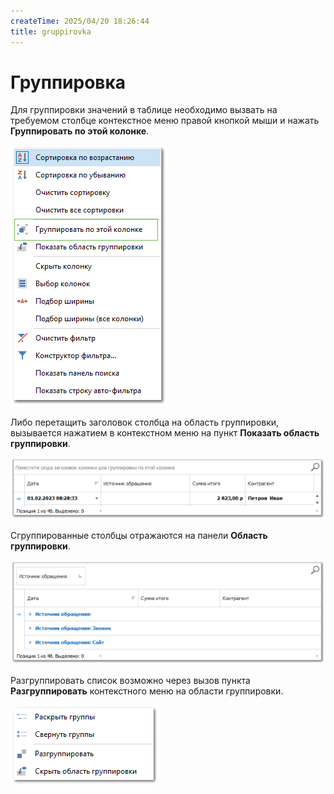 ```yaml
---
createTime: 2025/04/20 18:26:44
title: gruppirovka
---
```

# Группировка

Для группировки значений в таблице необходимо вызвать на требуемом столбце контекстное меню правой кнопкой мыши и нажать **Группировать по этой колонке**. 

![](../../assets/specification/Aspose.Words.83ab1c44-6b28-430a-a5f2-4d9e6ba1abd4.094.png)

Либо перетащить заголовок столбца на область группировки, вызывается нажатием в контекстном меню на пункт **Показать область группировки**. 

![](../../assets/specification/Aspose.Words.83ab1c44-6b28-430a-a5f2-4d9e6ba1abd4.095.png)

Сгруппированные столбцы отражаются на панели **Область группировки**.

![](../../assets/specification/Aspose.Words.83ab1c44-6b28-430a-a5f2-4d9e6ba1abd4.096.png)

Разгруппировать список возможно через вызов пункта **Разгруппировать** контекстного меню на области группировки.

![](../../assets/specification/Aspose.Words.83ab1c44-6b28-430a-a5f2-4d9e6ba1abd4.097.png)